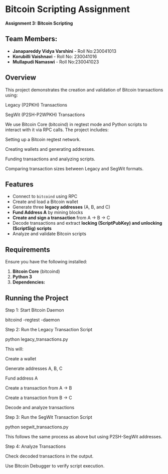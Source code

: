 # Bitcoin Scripting Assignment

**Assignment 3: Bitcoin Scripting**  

## Team Members:
- **Janapareddy Vidya Varshini** - Roll No:230041013
- **Korubilli Vaishnavi** - Roll No: 230041016
- **Mullapudi Namaswi** - Roll No:230041023


## Overview  
This project demonstrates the creation and validation of Bitcoin transactions using:

Legacy (P2PKH) Transactions

SegWit (P2SH-P2WPKH) Transactions

We use Bitcoin Core (bitcoind) in regtest mode and Python scripts to interact with it via RPC calls. The project includes:

Setting up a Bitcoin regtest network.

Creating wallets and generating addresses.

Funding transactions and analyzing scripts.

Comparing transaction sizes between Legacy and SegWit formats.
## Features  
- Connect to `bitcoind` using RPC  
- Create and load a Bitcoin wallet  
- Generate three **legacy addresses** (A, B, and C)  
- **Fund Address A** by mining blocks  
- **Create and sign a transaction** from A → B → C  
- Decode transactions and extract **locking (ScriptPubKey) and unlocking (ScriptSig) scripts**  
- Analyze and validate Bitcoin scripts  

## Requirements  
Ensure you have the following installed:  
1. **Bitcoin Core** (bitcoind)  
2. **Python 3**  
3. **Dependencies:**

## Running the Project ##

Step 1: Start Bitcoin Daemon

bitcoind -regtest -daemon

Step 2: Run the Legacy Transaction Script

python legacy_transactions.py

This will:

Create a wallet

Generate addresses A, B, C

Fund address A

Create a transaction from A → B

Create a transaction from B → C

Decode and analyze transactions

Step 3: Run the SegWit Transaction Script

python segwit_transactions.py

This follows the same process as above but using P2SH-SegWit addresses.

Step 4: Analyze Transactions

Check decoded transactions in the output.

Use Bitcoin Debugger to verify script execution.
